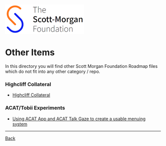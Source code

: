 ![smf-logo](../images/smf-logo.png)
# Other Items

In this directory you will find other Scott Morgan Foundation Roadmap files which do not fit into any other category / repo. 

### Highcliff Collateral
- [Highcliff Collateral](../highcliff/readme.md)

### ACAT/Tobii Experiments
- [Using ACAT App and ACAT Talk Gaze to create a usable menuing system](./acat-tobii/acatappacattalkgazemenu.md)

<hr>

[Back](../README.md)

